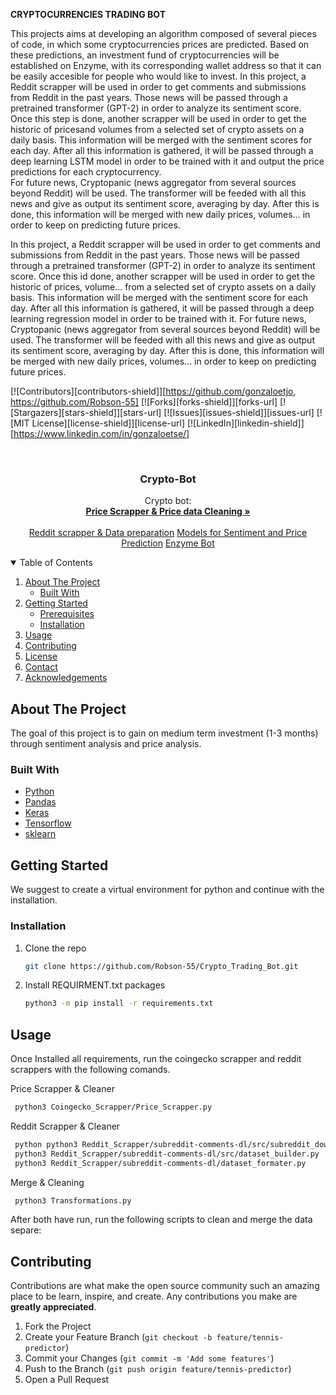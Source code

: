 **CRYPTOCURRENCIES TRADING BOT**

This projects aims at developing an algorithm composed of several pieces of code, in which some cryptocurrencies prices are predicted. Based on these predictions, an investment fund of cryptocurrencies will be established on Enzyme, with its corresponding wallet address so that it can be easily accesible for people who would like to invest.
In this project, a Reddit scrapper will be used in order to get comments and submissions from Reddit in the past years. Those news will be passed through a pretrained transformer (GPT-2) in order to analyze its sentiment score. Once this step is done, another scrapper will be used in order to get the historic of pricesand volumes from a selected set of crypto assets on a daily basis. This information will be merged with the sentiment scores for each day. After all this information is gathered, it will be passed through a deep learning LSTM model in order to be trained with it and output the price predictions for each cryptocurrency.  
For future news, Cryptopanic (news aggregator from several sources beyond Reddit) will be used. The transformer will be feeded with all this news and give as output its sentiment score, averaging by day. After this is done, this information will be merged with new daily prices, volumes... in order to keep on predicting future prices.

In this project, a Reddit scrapper will be used in order to get comments and submissions from Reddit in the past years. Those news will be passed through a pretrained transformer (GPT-2) in order to analyze its sentiment score. Once this id done, another scrapper will be used in order to get the historic of prices, volume... from a selected set of crypto assets on a daily basis. This information will be merged with the sentiment score for each day. After all this information is gathered, it will be passed through a deep learning regression model in order to be trained with it. For future news, Cryptopanic (news aggregator from several sources beyond Reddit) will be used. The transformer will be feeded with all this news and give as output its sentiment score, averaging by day. After this is done, this information will be merged with new daily prices, volumes... in order to keep on predicting future prices.

<!--
*** Thanks for checking out the Best-README-Template. If you have a suggestion
*** that would make this better, please fork the repo and create a pull request
*** or simply open an issue with the tag "enhancement".
*** Thanks again! Now go create something AMAZING! :D
-->



<!-- PROJECT SHIELDS -->
<!--
*** I'm using markdown "reference style" links for readability.
*** Reference links are enclosed in brackets [ ] instead of parentheses ( ).
*** See the bottom of this document for the declaration of the reference variables
*** for contributors-url, forks-url, etc. This is an optional, concise syntax you may use.
*** https://www.markdownguide.org/basic-syntax/#reference-style-links
-->
[![Contributors][contributors-shield]][https://github.com/gonzaloetjo, https://github.com/Robson-55]
[![Forks][forks-shield]][forks-url]
[![Stargazers][stars-shield]][stars-url]
[![Issues][issues-shield]][issues-url]
[![MIT License][license-shield]][license-url]
[![LinkedIn][linkedin-shield]][https://www.linkedin.com/in/gonzaloetse/]



<!-- PROJECT LOGO -->
<br />
<p align="center">

  <h3 align="center">Crypto-Bot</h3>

  <p align="center">
    Crypto bot:
    <br />
    <a href="https://github.com/Robson-55/Crypto_Trading_Bot/tree/main/Coingecko_Scrapper"><strong>Price Scrapper & Price data Cleaning »</strong></a>
    <br />
    <br />
    <a href="https://github.com/Robson-55/Crypto_Trading_Bot/tree/main/Reddit_Scrapper/subreddit-comments-dl">Reddit scrapper & Data preparation</a>
    <a href="https://github.com/Robson-55/Crypto_Trading_Bot/tree/main/Reddit_Scrapper/subreddit-comments-dl">Models for Sentiment and Price Prediction</a>
    <a href="https://github.com/Robson-55/Crypto_Trading_Bot/tree/main/Reddit_Scrapper/subreddit-comments-dl">Enzyme Bot</a>
  </p>
</p>



<!-- TABLE OF CONTENTS -->
<details open="open">
  <summary>Table of Contents</summary>
  <ol>
    <li>
      <a href="#about-the-project">About The Project</a>
      <ul>
        <li><a href="#built-with">Built With</a></li>
      </ul>
    </li>
    <li>
      <a href="#getting-started">Getting Started</a>
      <ul>
        <li><a href="#prerequisites">Prerequisites</a></li>
        <li><a href="#installation">Installation</a></li>
      </ul>
    </li>
    <li><a href="#usage">Usage</a></li>
    <li><a href="#contributing">Contributing</a></li>
    <li><a href="#license">License</a></li>
    <li><a href="#contact">Contact</a></li>
    <li><a href="#acknowledgements">Acknowledgements</a></li>
  </ol>
</details>



<!-- ABOUT THE PROJECT -->
## About The Project


The goal of this project is to gain on medium term investment (1-3 months) through sentiment analysis and price analysis.



### Built With

* [Python](https://www.python.org/)
* [Pandas](https://pandas.pydata.org/)
* [Keras](https://keras.io/)
* [Tensorflow](https://www.tensorflow.org/)
* [sklearn](https://scikit-learn.org/)



<!-- GETTING STARTED -->
## Getting Started

We suggest to create a virtual environment for python and continue with the installation.


### Installation

1. Clone the repo
   ```sh
   git clone https://github.com/Robson-55/Crypto_Trading_Bot.git
   ```

2. Install REQUIRMENT.txt packages
   ```sh
   python3 -m pip install -r requirements.txt
   ```




<!-- USAGE EXAMPLES -->
## Usage

Once Installed all requirements, run the coingecko scrapper and reddit scrappers with the following comands.

  Price Scrapper & Cleaner
  ```sh
   python3 Coingecko_Scrapper/Price_Scrapper.py
   ```
  Reddit Scrapper & Cleaner
  ```sh
   python python3 Reddit_Scrapper/subreddit-comments-dl/src/subreddit_downloader.py Ethereum --batch-size 50 --laps 800 --reddit-id <reddit_id> --reddit-secret <reddit_secret> --reddit-username <reddit_username> --utc-after 1589459201
   python3 Reddit_Scrapper/subreddit-comments-dl/src/dataset_builder.py 
   python3 Reddit_Scrapper/subreddit-comments-dl/dataset_formater.py
   ```
  Merge & Cleaning
  
  ```sh
   python3 Transformations.py 
   ```
  

After both have run, run the following scripts to clean and merge the data separe:




<!-- CONTRIBUTING -->
## Contributing

Contributions are what make the open source community such an amazing place to be learn, inspire, and create. Any contributions you make are **greatly appreciated**.

1. Fork the Project
2. Create your Feature Branch (`git checkout -b feature/tennis-predictor`)
3. Commit your Changes (`git commit -m 'Add some features'`)
4. Push to the Branch (`git push origin feature/tennis-predictor`)
5. Open a Pull Request


